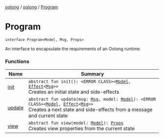 [oolong](../../index.md) / [oolong](../index.md) / [Program](./index.md)

# Program

`interface Program<Model, Msg, Props>`

An interface to encapsulate the requirements of an Oolong runtime.

### Functions

| Name | Summary |
|---|---|
| [init](init.md) | `abstract fun init(): <ERROR CLASS><`[`Model`](../-next.md#Model)`, `[`Effect`](../-effect.md)`<`[`Msg`](../-next.md#Msg)`>>`<br>Creates an initial state and side-effects |
| [update](update.md) | `abstract fun update(msg: `[`Msg`](index.md#Msg)`, model: `[`Model`](index.md#Model)`): <ERROR CLASS><`[`Model`](../-next.md#Model)`, `[`Effect`](../-effect.md)`<`[`Msg`](../-next.md#Msg)`>>`<br>Creates a next state and side-effects from a message and current state |
| [view](view.md) | `abstract fun view(model: `[`Model`](index.md#Model)`): `[`Props`](index.md#Props)<br>Creates view properties from the current state |
